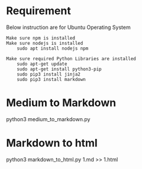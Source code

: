 # Requirement

  Below instruction are for Ubuntu Operating System 

    Make sure npm is installed
    Make sure nodejs is installed
        sudo apt install nodejs npm 
        
    Make sure required Python Libraries are installed
        sudo apt-get update
        sudo apt-get install python3-pip
        sudo pip3 install jinja2
        sudo pip3 install markdown



# Medium to Markdown 
python3 medium_to_markdown.py

# Markdown to html
python3 markdown_to_html.py 1.md >> 1.html







